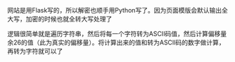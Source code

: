 网站是用Flask写的，所以解密也顺手用Python写了。因为页面模版会默认输出全大写，加密的时候也就全转大写处理了


逻辑很简单就是遍历字符串，然后将每一个字符转为ASCII码值，然后计算偏移量余26的值（此为真实的偏移量）。将计算出来的值和转为ASCII码的数字做计算，再转为字符就可以了
